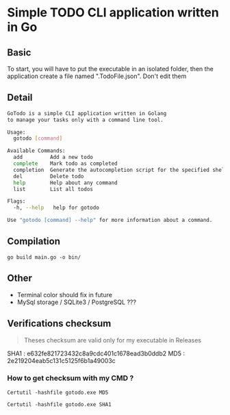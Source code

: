 # Simple TODO CLI application written in Go

## Basic

To start, you will have to put the executable in an isolated folder, then the application create a file named
".TodoFile.json".
Don't edit them

## Detail

```bash
GoTodo is a simple CLI application written in Golang
to manage your tasks only with a command line tool.

Usage:
  gotodo [command]

Available Commands:
  add         Add a new todo
  complete    Mark todo as completed
  completion  Generate the autocompletion script for the specified shell
  del         Delete todo
  help        Help about any command
  list        List all todos

Flags:
  -h, --help   help for gotodo

Use "gotodo [command] --help" for more information about a command.

```

## Compilation

`go build main.go -o bin/`

## Other

- Terminal color should fix in future
- MySql storage / SQLite3 / PostgreSQL ???

## Verifications checksum

> Theses checksum are valid only for my executable in Releases

SHA1 : e632fe821723432c8a9cdc401c1678ead3b0ddb2
MD5 : 2e219204eab5c131c5125f6b1a49003c

### How to get checksum with my CMD ?

`Certutil -hashfile gotodo.exe MD5`

`Certutil -hashfile gotodo.exe SHA1`